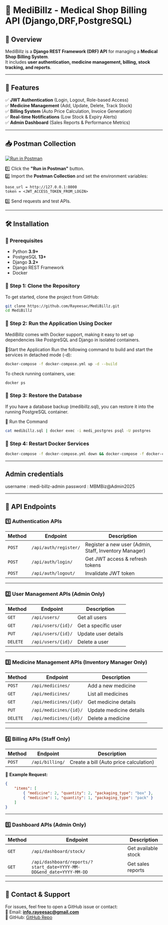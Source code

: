 # 🏥 MediBillz - Medical Shop Billing API (Django,DRF,PostgreSQL)

## 📌 Overview  
MediBillz is a **Django REST Framework (DRF) API** for managing a **Medical Shop Billing System**.  
It includes **user authentication, medicine management, billing, stock tracking, and reports**.

---

## 🚀 Features  
✅ **JWT Authentication** (Login, Logout, Role-based Access)  
✅ **Medicine Management** (Add, Update, Delete, Track Stock)  
✅ **Billing System** (Auto Price Calculation, Invoice Generation)  
✅ **Real-time Notifications** (Low Stock & Expiry Alerts)  
✅ **Admin Dashboard** (Sales Reports & Performance Metrics)  

---

## 📥 **Postman Collection**  
[![Run in Postman](https://run.pstmn.io/button.svg)](https://www.postman.com/grey-equinox-143107/medibillz/collection/cazzzdu/medibillz-medical-shop-billing-api)  

1️⃣ Click the **"Run in Postman"** button.  
2️⃣ Import the **Postman Collection** and set the environment variables:  
   ```
   base_url = http://127.0.0.1:8000
   token = <JWT_ACCESS_TOKEN_FROM_LOGIN>
   ```
3️⃣ Send requests and test APIs.

---

## 🛠️ Installation  

### **🔹 Prerequisites**  
- Python **3.9+**  
- PostgreSQL **13+**  
- Django **3.2+**  
- Django REST Framework  
- Docker

### **🔹 Step 1: Clone the Repository**  
To get started, clone the project from GitHub:
```sh
git clone https://github.com/Rayeesac/MediBillz.git
cd MediBillz
```

### **🔹 Step 2: Run the Application Using Docker**  
MediBillz comes with Docker support, making it easy to set up dependencies like PostgreSQL and Django in isolated containers.

🔹Start the Application
Run the following command to build and start the services in detached mode (-d):

```sh
docker-compose -f docker-compose.yml up -d --build
```
To check running containers, use:
```sh
docker ps
```
### **🔹 Step 3: Restore the Database**  
If you have a database backup (medibillz.sql), you can restore it into the running PostgreSQL container.

🔹 Run the Command
```sh
cat medibillz.sql | docker exec -i medi_postgres psql -U postgres
```

### **🔹 Step 4: Restart Docker Services**  
```sh
docker-compose -f docker-compose.yml down && docker-compose -f docker-compose.yml up -d
```

---
Admin credentials
---------
username : medi-billz-admin
password : MBMBiz@Admin2025

---

## 📌 API Endpoints  

### **1️⃣ Authentication APIs**
| Method | Endpoint | Description |
|--------|-------------|--------------------|
| `POST` | `/api/auth/register/` | Register a new user (Admin, Staff, Inventory Manager) |
| `POST` | `/api/auth/login/` | Get JWT access & refresh tokens |
| `POST` | `/api/auth/logout/` | Invalidate JWT token |

---

### **2️⃣ User Management APIs (Admin Only)**
| Method | Endpoint | Description |
|--------|-------------|--------------------|
| `GET` | `/api/users/` | Get all users |
| `GET` | `/api/users/{id}/` | Get a specific user |
| `PUT` | `/api/users/{id}/` | Update user details |
| `DELETE` | `/api/users/{id}/` | Delete a user |

---

### **3️⃣ Medicine Management APIs (Inventory Manager Only)**
| Method | Endpoint | Description |
|--------|-------------|--------------------|
| `POST` | `/api/medicines/` | Add a new medicine |
| `GET` | `/api/medicines/` | List all medicines |
| `GET` | `/api/medicines/{id}/` | Get medicine details |
| `PUT` | `/api/medicines/{id}/` | Update medicine details |
| `DELETE` | `/api/medicines/{id}/` | Delete a medicine |

---

### **4️⃣ Billing APIs (Staff Only)**
| Method | Endpoint | Description |
|--------|-------------|--------------------|
| `POST` | `/api/billing/` | Create a bill (Auto price calculation) |

📌 **Example Request:**
```json
{
    "items": [
        { "medicine": 2, "quantity": 2, "packaging_type": "box" },
        { "medicine": 1, "quantity": 1, "packaging_type": "pack" }
    ]
}
```

---

### **5️⃣ Dashboard APIs (Admin Only)**
| Method | Endpoint | Description |
|--------|-------------|--------------------|
| `GET` | `/api/dashboard/stock/` | Get available stock |
| `GET` | `/api/dashboard/reports/?start_date=YYYY-MM-DD&end_date=YYYY-MM-DD` | Get sales reports |

---

## 📧 **Contact & Support**  
For issues, feel free to open a GitHub issue or contact:  
📩 Email: **info.rayeesac@gmail.com**  
🔗 GitHub: [GitHub Repo](https://github.com/Rayeesac/MediBillz)
